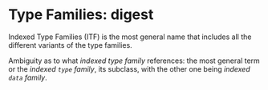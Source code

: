 # Type Families: digest

Indexed Type Families (ITF) is the most general name that includes all the different variants of the type families.

Ambiguity as to what *indexed type family* references: the most general term or the *indexed `type` family*, its subclass, with the other one being *indexed `data` family*.
